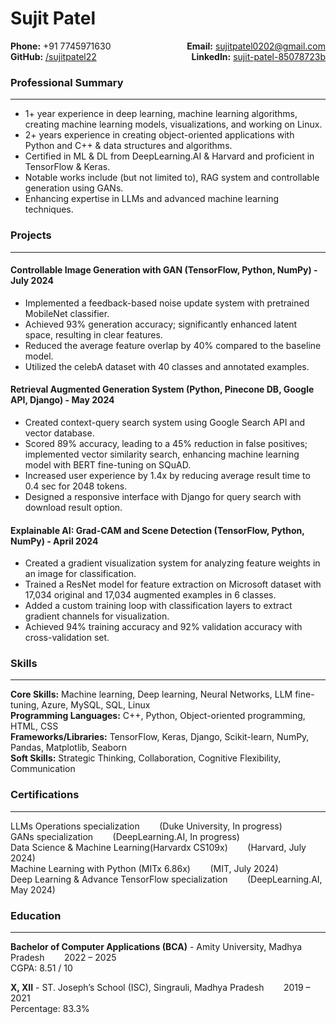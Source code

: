 # Sujit Patel

<div style="display: flex; justify-content: space-between; flex-wrap: wrap;">
  <div>
    <strong>Phone:</strong> +91 7745971630
  </div>
  <div>
    <strong>Email:</strong> <a href="mailto:sujitpatel0202@gmail.com">sujitpatel0202@gmail.com</a>
  </div>
  <div>
    <strong>GitHub:</strong> <a href="https://github.com/sujitpatel22">/sujitpatel22</a>
  </div>
  <div>
    <strong>LinkedIn:</strong> <a href="https://www.linkedin.com/in/sujit-patel-85078723b">sujit-patel-85078723b</a>
  </div>
</div>


### Professional Summary
---
- 1+ year experience in deep learning, machine learning algorithms, creating machine learning models, visualizations, and working on Linux.
- 2+ years experience in creating object-oriented applications with Python and C++ & data structures and algorithms.
- Certified in ML & DL from DeepLearning.AI & Harvard and proficient in TensorFlow & Keras.
- Notable works include (but not limited to), RAG system and controllable generation using GANs.
- Enhancing expertise in LLMs and advanced machine learning techniques.

### Projects
---
#### Controllable Image Generation with GAN (TensorFlow, Python, NumPy) - July 2024
- Implemented a feedback-based noise update system with pretrained MobileNet classifier.
- Achieved 93% generation accuracy; significantly enhanced latent space, resulting in clear features.
- Reduced the average feature overlap by 40% compared to the baseline model.
- Utilized the celebA dataset with 40 classes and annotated examples.

#### Retrieval Augmented Generation System (Python, Pinecone DB, Google API, Django) - May 2024
- Created context-query search system using Google Search API and vector database.
- Scored 89% accuracy, leading to a 45% reduction in false positives; implemented vector similarity search, enhancing machine learning model with BERT fine-tuning on SQuAD.
- Increased user experience by 1.4x by reducing average result time to 0.4 sec for 2048 tokens.
- Designed a responsive interface with Django for query search with download result option.

#### Explainable AI: Grad-CAM and Scene Detection (TensorFlow, Python, NumPy) - April 2024
- Created a gradient visualization system for analyzing feature weights in an image for classification.
- Trained a ResNet model for feature extraction on Microsoft dataset with 17,034 original and 17,034 augmented examples in 6 classes.
- Added a custom training loop with classification layers to extract gradient channels for visualization.
- Achieved 94% training accuracy and 92% validation accuracy with cross-validation set.

### Skills
---
**Core Skills:** Machine learning, Deep learning, Neural Networks, LLM fine-tuning, Azure, MySQL, SQL, Linux  
**Programming Languages:** C++, Python, Object-oriented programming, HTML, CSS  
**Frameworks/Libraries:** TensorFlow, Keras, Django, Scikit-learn, NumPy, Pandas, Matplotlib, Seaborn  
**Soft Skills:** Strategic Thinking, Collaboration, Cognitive Flexibility, Communication

### Certifications
---
LLMs Operations specialization&nbsp;&nbsp;&nbsp;&nbsp;&nbsp;&nbsp;&nbsp;&nbsp;(Duke University, In progress)<br>
GANs specialization&nbsp;&nbsp;&nbsp;&nbsp;&nbsp;&nbsp;&nbsp;&nbsp;(DeepLearning.AI, In progress)<br>
Data Science & Machine Learning(Harvardx CS109x)&nbsp;&nbsp;&nbsp;&nbsp;&nbsp;&nbsp;&nbsp;&nbsp;(Harvard, July 2024)<br>
Machine Learning with Python (MITx 6.86x)&nbsp;&nbsp;&nbsp;&nbsp;&nbsp;&nbsp;&nbsp;&nbsp;(MIT, July 2024)<br>
Deep Learning & Advance TensorFlow specialization&nbsp;&nbsp;&nbsp;&nbsp;&nbsp;&nbsp;&nbsp;&nbsp;(DeepLearning.AI, May 2024)<br>

### Education
---
**Bachelor of Computer Applications (BCA)** - Amity University, Madhya Pradesh&nbsp;&nbsp;&nbsp;&nbsp;&nbsp;&nbsp;&nbsp;&nbsp;2022 – 2025  
CGPA: 8.51 / 10

**X, XII** - ST. Joseph’s School (ISC), Singrauli, Madhya Pradesh&nbsp;&nbsp;&nbsp;&nbsp;&nbsp;&nbsp;&nbsp;&nbsp;2019 – 2021  
Percentage: 83.3%
